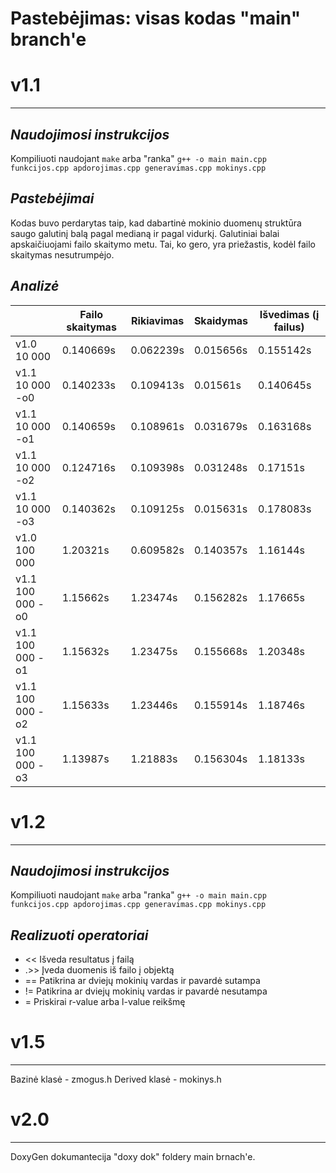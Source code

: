 # Pastebėjimas: visas kodas "main" branch'e


# v1.1
---
## **_Naudojimosi instrukcijos_**

Kompiliuoti naudojant `make` arba "ranka" 
`g++ -o main main.cpp funkcijos.cpp apdorojimas.cpp generavimas.cpp mokinys.cpp`

## **_Pastebėjimai_**

Kodas buvo perdarytas taip, kad dabartinė mokinio duomenų struktūra saugo galutinį balą pagal medianą ir pagal vidurkį. Galutiniai balai apskaičiuojami failo skaitymo metu. Tai, ko gero, yra priežastis, kodėl failo skaitymas nesutrumpėjo. 

## **_Analizė_**

|                   | Failo skaitymas | Rikiavimas | Skaidymas | Išvedimas (į failus) |
| ----------------- | --------------- | ---------- | --------- | -------------------- |
| v1.0  10 000      | 0.140669s       | 0.062239s  | 0.015656s | 0.155142s            |
| v1.1  10 000 -o0  | 0.140233s       | 0.109413s  | 0.01561s  | 0.140645s            |
| v1.1  10 000 -o1  | 0.140659s       | 0.108961s  | 0.031679s | 0.163168s            |
| v1.1  10 000 -o2  | 0.124716s       | 0.109398s  | 0.031248s | 0.17151s             |
| v1.1  10 000 -o3  | 0.140362s       | 0.109125s  | 0.015631s | 0.178083s            |
| v1.0  100 000     | 1.20321s        | 0.609582s  | 0.140357s | 1.16144s             |
| v1.1  100 000 -o0 | 1.15662s        | 1.23474s   | 0.156282s | 1.17665s             |
| v1.1  100 000 -o1 | 1.15632s        | 1.23475s   | 0.155668s | 1.20348s             |
| v1.1  100 000 -o2 | 1.15633s        | 1.23446s   | 0.155914s | 1.18746s             |
| v1.1  100 000 -o3 | 1.13987s        | 1.21883s   | 0.156304s | 1.18133s             |

# v1.2
---
## **_Naudojimosi instrukcijos_**

Kompiliuoti naudojant `make` arba "ranka" 
`g++ -o main main.cpp funkcijos.cpp apdorojimas.cpp generavimas.cpp mokinys.cpp`

## **_Realizuoti operatoriai_**

* << Išveda resultatus į failą
* .>> Įveda duomenis iš failo į objektą
* == Patikrina ar dviejų mokinių vardas ir pavardė sutampa
* != Patikrina ar dviejų mokinių vardas ir pavardė nesutampa
* = Priskirai r-value arba l-value reikšmę

# v1.5
---

Bazinė klasė - zmogus.h
Derived klasė - mokinys.h

# v2.0
---

DoxyGen dokumantecija "doxy dok" foldery main brnach'e.